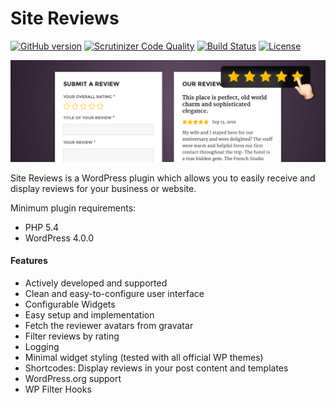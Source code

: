 # Site Reviews

[![GitHub version](https://badge.fury.io/gh/geminilabs%2Fsite-reviews.svg)](https://badge.fury.io/gh/geminilabs%2Fsite-reviews) [![Scrutinizer Code Quality](https://scrutinizer-ci.com/g/geminilabs/site-reviews/badges/quality-score.png?b=master)](https://scrutinizer-ci.com/g/geminilabs/site-reviews/?branch=master) [![Build Status](https://travis-ci.org/geminilabs/site-reviews.svg?branch=master)](https://travis-ci.org/geminilabs/site-reviews) [![License](https://img.shields.io/badge/license-GPLv2+-brightgreen.svg)](https://github.com/geminilabs/site-reviews/blob/master/license.txt)

![Site Reviews banner](src/assets/banner-1880x609.png)

Site Reviews is a WordPress plugin which allows you to easily receive and display reviews for your business or website.

Minimum plugin requirements:

* PHP 5.4
* WordPress 4.0.0

#### Features

* Actively developed and supported
* Clean and easy-to-configure user interface
* Configurable Widgets
* Easy setup and implementation
* Fetch the reviewer avatars from gravatar
* Filter reviews by rating
* Logging
* Minimal widget styling (tested with all official WP themes)
* Shortcodes: Display reviews in your post content and templates
* WordPress.org support
* WP Filter Hooks
